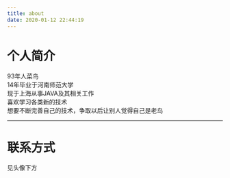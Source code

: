 ```yaml
---
title: about
date: 2020-01-12 22:44:19
---
```

# 个人简介
  93年人菜鸟  
  14年毕业于河南师范大学  
  现于上海从事JAVA及其相关工作  
  喜欢学习各类新的技术  
  想要不断完善自己的技术，争取以后让别人觉得自己是老鸟 
  
***
# 联系方式
  见头像下方
  
  
